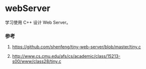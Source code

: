 # webServer

学习使用 C++ 设计 Web Server。

### 参考

1. https://github.com/shenfeng/tiny-web-server/blob/master/tiny.c

1. http://www.cs.cmu.edu/afs/cs/academic/class/15213-s00/www/class28/tiny.c